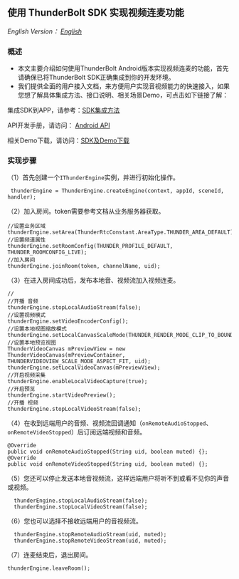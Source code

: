 ## 使用 ThunderBolt SDK 实现视频连麦功能
*English Version： [English](README.md)*

### 概述
- 本文主要介绍如何使用ThunderBolt Android版本实现视频连麦的功能，首先请确保已将ThunderBolt SDK正确集成到你的开发环境。
- 我们提供全面的用户接入文档，来方便用户实现音视频能力的快速接入，如果您想了解具体集成方法、接口说明、相关场景Demo，可点击如下链接了解：

集成SDK到APP，请参考：[SDK集成方法](https://docs.aivacom.com/cloud/cn/product_category/rtc_service/rt_video_interaction/integration_and_start/integration_and_start_android.html)

API开发手册，请访问： [Android API](https://docs.aivacom.com/cloud/cn/product_category/rtc_service/rt_video_interaction/api/Android/v2.7.0/category.html)

相关Demo下载，请访问：[SDK及Demo下载](https://docs.aivacom.com/download)

### 实现步骤
（1）首先创建一个`IThunderEngine`实例，并进行初始化操作。

```
 thunderEngine = ThunderEngine.createEngine(context, appId, sceneId, handler);
```

（2）加入房间。token需要参考文档从业务服务器获取。

```
//设置业务区域
thunderEngine.setArea(ThunderRtcConstant.AreaType.THUNDER_AREA_DEFAULT);
//设置频道属性
thunderEngine.setRoomConfig(THUNDER_PROFILE_DEFAULT, THUNDER_ROOMCONFIG_LIVE);
//加入房间
thunderEngine.joinRoom(token, channelName, uid);
```

（3）在进入房间成功后，发布本地音、视频流加入视频连麦。

```	
//
//开播 音频
thunderEngine.stopLocalAudioStream(false);
//设置视频模式
thunderEngine.setVideoEncoderConfig();
//设置本地视图缩放模式
thunderEngine.setLocalCanvasScaleMode(THUNDER_RENDER_MODE_CLIP_TO_BOUNDS);
//设置本地预览视图
ThunderVideoCanvas mPreviewView = new ThunderVideoCanvas(mPreviewContainer, THUNDERVIDEOVIEW_SCALE_MODE_ASPECT_FIT, uid);
thunderEngine.setLocalVideoCanvas(mPreviewView);
//开启视频采集
thunderEngine.enableLocalVideoCapture(true);
//开启预览
thunderEngine.startVideoPreview();
//开播 视频
thunderEngine.stopLocalVideoStream(false);

```

（4）在收到远端用户的音频、视频流回调通知（`onRemoteAudioStopped`、`onRemoteVideoStopped`）后订阅远端视频和音频。

```
@Override
public void onRemoteAudioStopped(String uid, boolean muted) {};
@Override
public void onRemoteVideoStopped(String uid, boolean muted) {};
```

（5）您还可以停止发送本地音视频流，这样远端用户将听不到或看不见你的声音或视频。

```
  thunderEngine.stopLocalAudioStream(false);
  thunderEngine.stopLocalVideoStream(false);
```

（6）您也可以选择不接收远端用户的音视频流。

```
  thunderEngine.stopRemoteAudioStream(uid, muted);
  thunderEngine.stopRemoteVideoStream(uid, muted);
```

（7）连麦结束后，退出房间。

```
thunderEngine.leaveRoom();
```
